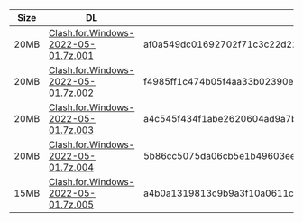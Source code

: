 |    Size   |     DL  | sha512sum |
|  ---  |  ---  |  ---  |
| 20MB | [Clash.for.Windows-2022-05-01.7z.001](https://cdn.jsdelivr.net/gh/appleians/cfw_intel@main/Clash.for.Windows-2022-05-01.7z.001) | af0a549dc01692702f71c3c22d22aae5254e32def927afd4e72631339a55d4cc24702414574932e80d4dfad03df9e8e9fd886c5406fdda3878fbb31a3a743fa0 |
| 20MB | [Clash.for.Windows-2022-05-01.7z.002](https://cdn.jsdelivr.net/gh/appleians/cfw_intel@main/Clash.for.Windows-2022-05-01.7z.002) | f4985ff1c474b05f4aa33b02390ef60fb9a54d832dfd1eca5c3366b6255fb6ac7bbd69fc6fdf2351f362a3f727a93a72558fe28b23d5b63ab009ce9b5f1bf03b |
| 20MB | [Clash.for.Windows-2022-05-01.7z.003](https://cdn.jsdelivr.net/gh/appleians/cfw_intel@main/Clash.for.Windows-2022-05-01.7z.003) | a4c545f434f1abe2620604ad9a7b12704cc386ce7b5f0af21814d861ed316d968aa6057c882c3356aabe2670e6750a17f26d22bbf9cdd5493601a643c20746ef |
| 20MB | [Clash.for.Windows-2022-05-01.7z.004](https://cdn.jsdelivr.net/gh/appleians/cfw_intel@main/Clash.for.Windows-2022-05-01.7z.004) | 5b86cc5075da06cb5e1b49603ee56af7e6bd9dc9da502bbf05ff5733240d7f7971240841263901985d95e62ee352ddf7bc832070f3fb88c9f69e7c8f4803aef6 |
| 15MB | [Clash.for.Windows-2022-05-01.7z.005](https://cdn.jsdelivr.net/gh/appleians/cfw_intel@main/Clash.for.Windows-2022-05-01.7z.005) | a4b0a1319813c9b9a3f10a0611c795fc1a7999f7253ef83f099eed8af56b599348ed63f48ea1a1a2c9ca94bb24a3e3987b00a8f262de6ae54b7b65db1e18daa6 |
